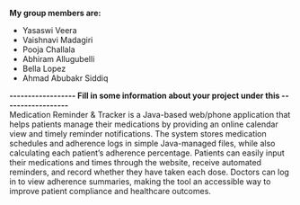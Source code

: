 **My group members are:**
- Yasaswi Veera
- Vaishnavi Madagiri
- Pooja Challala
- Abhiram Allugubelli
- Bella Lopez
- Ahmad Abubakr Siddiq


**------------------ Fill in some information about your project under this ------------------**  
Medication Reminder & Tracker is a Java-based web/phone application that helps patients manage their medications by providing an online calendar view and timely reminder notifications. The system stores medication schedules and adherence logs in simple Java-managed files, while also calculating each patient’s adherence percentage. Patients can easily input their medications and times through the website, receive automated reminders, and record whether they have taken each dose. Doctors can log in to view adherence summaries, making the tool an accessible way to improve patient compliance and healthcare outcomes.
